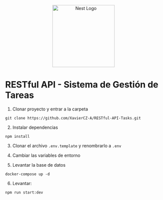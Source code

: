 <p align="center">
  <a href="http://nestjs.com/" target="blank"><img src="https://nestjs.com/img/logo-small.svg" width="200" alt="Nest Logo" /></a>
</p>


# RESTful API - Sistema de Gestión de Tareas

1. Clonar proyecto y entrar a la carpeta
```
git clone https://github.com/XavierCZ-A/RESTful-API-Tasks.git
```
2. Instalar dependencias
```
npm install
```

3. Clonar el archivo ```.env.template``` y renombrarlo a ```.env```

4. Cambiar las variables de entorno

5. Levantar la base de datos

```
docker-compose up -d
```

6. Levantar: 
```
npm run start:dev
```
